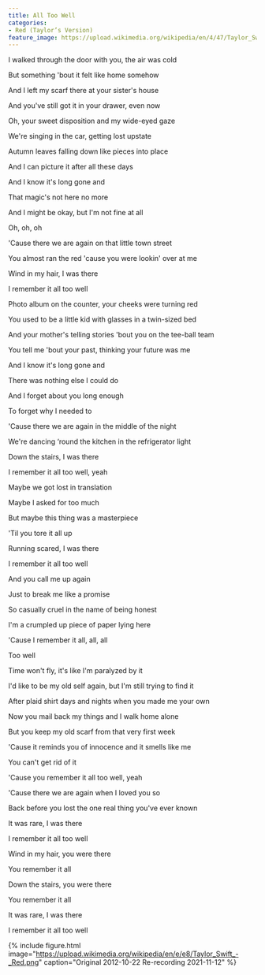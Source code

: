 ```yaml
---
title: All Too Well
categories:
- Red (Taylor’s Version)
feature_image: https://upload.wikimedia.org/wikipedia/en/4/47/Taylor_Swift_-_Red_%28Taylor%27s_Version%29.png
--- 
```

I walked through the door with you, the air was cold

But something 'bout it felt like home somehow

And I left my scarf there at your sister's house

And you've still got it in your drawer, even now

Oh, your sweet disposition and my wide-eyed gaze

We're singing in the car, getting lost upstate

Autumn leaves falling down like pieces into place

And I can picture it after all these days

And I know it's long gone and

That magic's not here no more

And I might be okay, but I'm not fine at all

Oh, oh, oh

'Cause there we are again on that little town street

You almost ran the red 'cause you were lookin' over at me

Wind in my hair, I was there

I remember it all too well

Photo album on the counter, your cheeks were turning red

You used to be a little kid with glasses in a twin-sized bed

And your mother's telling stories 'bout you on the tee-ball team

You tell me 'bout your past, thinking your future was me

And I know it's long gone and

There was nothing else I could do

And I forget about you long enough

To forget why I needed to

'Cause there we are again in the middle of the night

We're dancing ‘round the kitchen in the refrigerator light

Down the stairs, I was there

I remember it all too well, yeah

Maybe we got lost in translation

Maybe I asked for too much

But maybe this thing was a masterpiece

'Til you tore it all up

Running scared, I was there

I remember it all too well

And you call me up again

Just to break me like a promise

So casually cruel in the name of being honest

I'm a crumpled up piece of paper lying here

'Cause I remember it all, all, all

Too well

Time won't fly, it's like I'm paralyzed by it

I'd like to be my old self again, but I'm still trying to find it

After plaid shirt days and nights when you made me your own

Now you mail back my things and I walk home alone

But you keep my old scarf from that very first week

'Cause it reminds you of innocence and it smells like me

You can't get rid of it

'Cause you remember it all too well, yeah

'Cause there we are again when I loved you so

Back before you lost the one real thing you've ever known

It was rare, I was there

I remember it all too well

Wind in my hair, you were there

You remember it all

Down the stairs, you were there

You remember it all

It was rare, I was there

I remember it all too well


 {% include figure.html image="https://upload.wikimedia.org/wikipedia/en/e/e8/Taylor_Swift_-_Red.png" caption="Original 2012-10-22 Re-recording 2021-11-12" %}